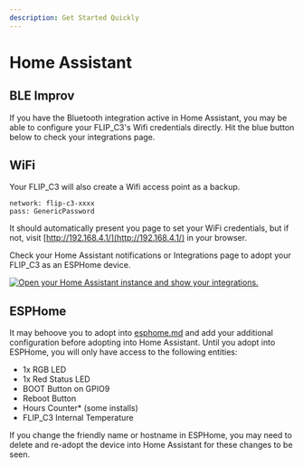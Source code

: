 ```yaml
---
description: Get Started Quickly
---
```


# Home Assistant

## BLE Improv

If you have the Bluetooth integration active in Home Assistant, you may be able to configure your FLIP\_C3's Wifi credentials directly. Hit the blue button below to check your integrations page.

## WiFi

Your FLIP\_C3 will also create a Wifi access point as a backup.

```
network: flip-c3-xxxx
pass: GenericPassword
```

It should automatically present you page to set your WiFi credentials, but if not, visit [http://192.168.4.1/](http://192.168.4.1/) in your browser.

Check your Home Assistant notifications or Integrations page to adopt your FLIP\_C3 as an ESPHome device.

[![Open your Home Assistant instance and show your integrations.](https://my.home-assistant.io/badges/integrations.svg)](https://my.home-assistant.io/redirect/integrations/)

## ESPHome

It may behoove you to adopt into [esphome.md](esphome.md "mention") and add your additional configuration before adopting into Home Assistant. Until you adopt into ESPHome, you will only have access to the following entities:

* 1x RGB LED
* 1x Red Status LED
* BOOT Button on GPIO9
* Reboot Button
* Hours Counter\* (some installs)
* FLIP\_C3 Internal Temperature

If you change the friendly name or hostname in ESPHome, you may need to delete and re-adopt the device into Home Assistant for these changes to be seen.&#x20;
